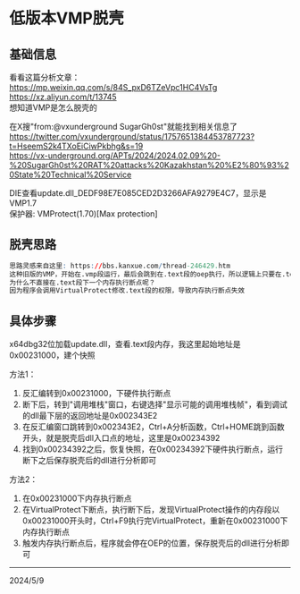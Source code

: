 # 低版本VMP脱壳

## 基础信息
看看这篇分析文章：  
https://mp.weixin.qq.com/s/84S_pxD6TZeVpc1HC4VsTg  
https://xz.aliyun.com/t/13745  
想知道VMP是怎么脱壳的  

在X搜"from:@vxunderground SugarGh0st"就能找到相关信息了  
https://twitter.com/vxunderground/status/1757651384453787723?t=HseemS2k4TXoEiCiwPkbhg&s=19  
https://vx-underground.org/APTs/2024/2024.02.09%20-%20SugarGh0st%20RAT%20attacks%20Kazakhstan%20%E2%80%93%20State%20Technical%20Service  

DIE查看update.dll_DEDF98E7E085CED2D3266AFA9279E4C7，显示是VMP1.7  
保护器: VMProtect(1.70)[Max protection]  


## 脱壳思路
```r
思路灵感来自这里: https://bbs.kanxue.com/thread-246429.htm
这种旧版的VMP，开始在.vmp段运行，最后会跳到在.text段的oep执行，所以逻辑上只要在.text段第一次执行时断下就可以了
为什么不直接在.text段下一个内存执行断点呢？
因为程序会调用VirtualProtect修改.text段的权限，导致内存执行断点失效
```


## 具体步骤
x64dbg32位加载update.dll，查看.text段内存，我这里起始地址是0x00231000，建个快照  

方法1：  
1. 反汇编转到0x00231000，下硬件执行断点
2. 断下后，转到"调用堆栈"窗口，右键选择"显示可能的调用堆栈帧"，看到调试的dll最下层的返回地址是0x002343E2
3. 在反汇编窗口跳转到0x002343E2，Ctrl+A分析函数，Ctrl+HOME跳到函数开头，就是脱壳后dll入口点的地址，这里是0x00234392
4. 找到0x00234392之后，恢复快照，在0x00234392下硬件执行断点，运行断下之后保存脱壳后的dll进行分析即可

方法2：  
1. 在0x00231000下内存执行断点
2. 在VirtualProtect下断点，执行断下后，发现VirtualProtect操作的内存段以0x00231000开头时，Ctrl+F9执行完VirtualProtect，重新在0x00231000下内存执行断点
3. 触发内存执行断点后，程序就会停在OEP的位置，保存脱壳后的dll进行分析即可


---
2024/5/9  
